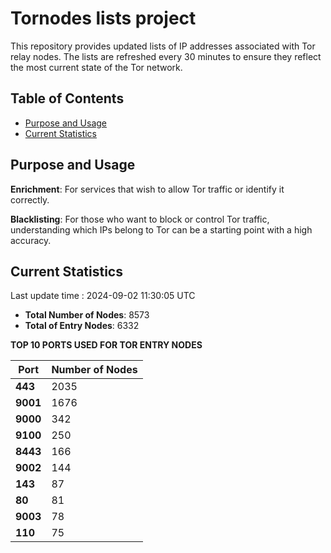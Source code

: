 # Tornodes lists project

This repository provides updated lists of IP addresses associated with Tor relay nodes. The lists are refreshed every 30 minutes to ensure they reflect the most current state of the Tor network.

## Table of Contents

- [Purpose and Usage](#purpose-and-usage)
- [Current Statistics](#current-statistics)


## Purpose and Usage

**Enrichment**: For services that wish to allow Tor traffic or identify it correctly.

**Blacklisting**: For those who want to block or control Tor traffic, understanding which IPs belong to Tor can be a starting point with a high accuracy.

## Current Statistics

Last update time : 2024-09-02 11:30:05 UTC

- **Total Number of Nodes**: 8573
- **Total of Entry Nodes**: 6332

**TOP 10 PORTS USED FOR TOR ENTRY NODES**

| **Port** | **Number of Nodes** |
|------|-----------------|
| **443**   | 2035  |
| **9001**   | 1676  |
| **9000**   | 342  |
| **9100**   | 250  |
| **8443**   | 166  |
| **9002**   | 144  |
| **143**   | 87  |
| **80**   | 81  |
| **9003**   | 78  |
| **110**   | 75  |


